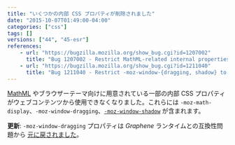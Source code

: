 ```yaml
---
title: "いくつかの内部 CSS プロパティが削除されました"
date: "2015-10-07T01:49:00-04:00"
categories: ["css"]
tags: []
versions: ["44", "45-esr"]
references:
    - url: "https://bugzilla.mozilla.org/show_bug.cgi?id=1207002"
      title: "Bug 1207002 - Restrict MathML-related internal properties to only be accessible in UA sheets"
    - url: "https://bugzilla.mozilla.org/show_bug.cgi?id=1211040"
      title: "Bug 1211040 - Restrict -moz-window-{dragging, shadow} to chrome only"
---
```

[MathML](https://developer.mozilla.org/docs/Web/MathML) やブラウザーテーマ向けに用意されている一部の内部 CSS プロパティがウェブコンテンツから使用できなくなりました。これらには `-moz-math-display`、`-moz-window-dragging`、[`-moz-window-shadow`](https://developer.mozilla.org/docs/Web/CSS/-moz-window-shadow) が含まれます。

**更新**: `-moz-window-dragging` プロパティは *Graphene* ランタイムとの互換性問題から [元に戻されました](https://bugzilla.mozilla.org/show_bug.cgi?id=1212607)。
